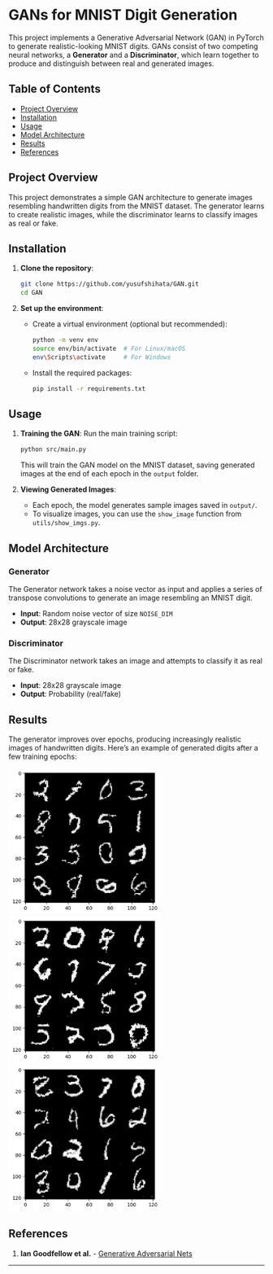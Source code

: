 # GANs for MNIST Digit Generation

This project implements a Generative Adversarial Network (GAN) in PyTorch to generate realistic-looking MNIST digits. GANs consist of two competing neural networks, a **Generator** and a **Discriminator**, which learn together to produce and distinguish between real and generated images.

## Table of Contents
- [Project Overview](#project-overview)
- [Installation](#installation)
- [Usage](#usage)
- [Model Architecture](#model-architecture)
- [Results](#results)
- [References](#references)

## Project Overview

This project demonstrates a simple GAN architecture to generate images resembling handwritten digits from the MNIST dataset. The generator learns to create realistic images, while the discriminator learns to classify images as real or fake. 

## Installation

1. **Clone the repository**:
    ```bash
    git clone https://github.com/yusufshihata/GAN.git
    cd GAN
    ```

2. **Set up the environment**:
   - Create a virtual environment (optional but recommended):
     ```bash
     python -m venv env
     source env/bin/activate  # For Linux/macOS
     env\Scripts\activate     # For Windows
     ```
   - Install the required packages:
     ```bash
     pip install -r requirements.txt
     ```

## Usage

1. **Training the GAN**:
    Run the main training script:
    ```bash
    python src/main.py
    ```

    This will train the GAN model on the MNIST dataset, saving generated images at the end of each epoch in the `output` folder.

2. **Viewing Generated Images**:
   - Each epoch, the model generates sample images saved in `output/`.
   - To visualize images, you can use the `show_image` function from `utils/show_imgs.py`.

## Model Architecture

### Generator
The Generator network takes a noise vector as input and applies a series of transpose convolutions to generate an image resembling an MNIST digit.

- **Input**: Random noise vector of size `NOISE_DIM`
- **Output**: 28x28 grayscale image

### Discriminator
The Discriminator network takes an image and attempts to classify it as real or fake.

- **Input**: 28x28 grayscale image
- **Output**: Probability (real/fake)

## Results

The generator improves over epochs, producing increasingly realistic images of handwritten digits. Here’s an example of generated digits after a few training epochs:

<div>
    <img src="output/epoch_50.png" alt="Generated Image 50" style="width: 300px; margin-right: 10px;"/>
    <img src="output/epoch_20.png" alt="Generated Image 20" style="width: 300px; margin-right: 10px;"/>
    <img src="output/epoch_30.png" alt="Generated Image 20" style="width: 300px; margin-right: 10px;"/>
</div>

## References

1. **Ian Goodfellow et al.** - [Generative Adversarial Nets](https://arxiv.org/abs/1406.2661)

---
